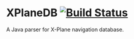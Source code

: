 # XPlaneDB [![Build Status](https://travis-ci.org/AdrianoKF/XPlaneDB.svg?branch=master)](https://travis-ci.org/AdrianoKF/XPlaneDB)

A Java parser for X-Plane navigation database.
